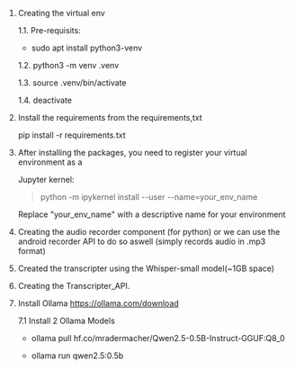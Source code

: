 1. Creating the virtual env

    1.1. Pre-requisits:

    - sudo apt install python3-venv

    1.2. python3 -m venv .venv

    1.3. source .venv/bin/activate

    1.4. deactivate

2. Install the requirements from the requirements,txt

    pip install -r requirements.txt

3. After installing the packages, you need to register your virtual environment as a 

    Jupyter kernel:

    >    python -m ipykernel install --user --name=your_env_name

    Replace "your_env_name" with a descriptive name for your environment

4. Creating the audio recorder component (for python) or we can use the android 
recorder API to do so aswell (simply records audio in .mp3 format)

5. Created the transcripter using the Whisper-small model(~1GB space)

6. Creating the Transcripter_API.

7. Install Ollama https://ollama.com/download

    7.1 Install 2 Ollama Models 

    - ollama pull hf.co/mradermacher/Qwen2.5-0.5B-Instruct-GGUF:Q8_0

    - ollama run qwen2.5:0.5b


